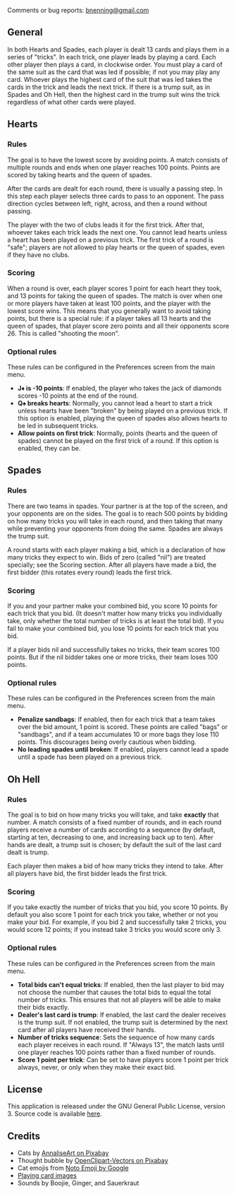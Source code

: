 Comments or bug reports: [bnenning@gmail.com](mailto:bnenning@gmail.com)

## General

In both Hearts and Spades, each player is dealt 13 cards and plays them in a series of "tricks".
In each trick, one player leads by playing a card. Each other player then plays a card, in
clockwise order. You must play a card of the same suit as the card that was led if possible; if not
you may play any card. Whoever plays the highest card of the suit that was led takes the cards in
the trick and leads the next trick. If there is a trump suit, as in Spades and Oh Hell, then the
highest card in the trump suit wins the trick regardless of what other cards were played.

## Hearts

### Rules
The goal is to have the lowest score by avoiding points. A match consists of multiple rounds and
ends when one player reaches 100 points. Points are scored by taking hearts and the queen of spades.

After the cards are dealt for each round, there is usually a passing step. In this step each player
selects three cards to pass to an opponent. The pass direction cycles between left, right, across,
and then a round without passing.

The player with the two of clubs leads it for the first trick. After that, whoever takes each
trick leads the next one. You cannot lead hearts unless a heart has been played on a previous trick.
The first trick of a round is "safe"; players are not allowed to play hearts or the queen of spades,
even if they have no clubs.

### Scoring
When a round is over, each player scores 1 point for each heart they took, and 13 points for taking
the queen of spades. The match is over when one or more players have taken at least 100 points, and
the player with the lowest score wins. This means that you generally want to avoid taking
points, but there is a special rule: if a player takes all 13 hearts and the queen of spades, that
player score zero points and all their opponents score 26. This is called "shooting the moon".

### Optional rules
These rules can be configured in the Preferences screen from the main menu.
- **J♦ is -10 points**: If enabled, the player who takes the jack of diamonds scores -10 points at the
end of the round.
- **Q♠ breaks hearts**: Normally, you cannot lead a heart to start a trick unless hearts have been
"broken" by being played on a previous trick. If this option is enabled, playing the queen of spades
also allows hearts to be led in subsequent tricks.
- **Allow points on first trick**: Normally, points (hearts and the queen of spades) cannot be played on
the first trick of a round. If this option is enabled, they can be.


## Spades

### Rules
There are two teams in spades. Your partner is at the top of the screen, and your opponents are on
the sides. The goal is to reach 500 points by bidding on how many tricks you will take in each
round, and then taking that many while preventing your opponents from doing the same. Spades are
always the trump suit.

A round starts with each player making a bid, which is a declaration of how many tricks they expect
to win. Bids of zero (called "nil") are treated specially; see the Scoring section. After all
players have made a bid, the first bidder (this rotates every round) leads the first trick.

### Scoring
If you and your partner make your combined bid, you score 10 points for each trick that you bid.
(It doesn't matter how many tricks you individually take, only whether the total number of tricks
is at least the total bid). If you fail to make your combined bid, you lose 10 points for each
trick that you bid.

If a player bids nil and successfully takes no tricks, their team scores 100 points. But if the nil
bidder takes one or more tricks, their team loses 100 points.

### Optional rules
These rules can be configured in the Preferences screen from the main menu.
- **Penalize sandbags**: If enabled, then for each trick that a team takes over the bid amount, 1 point
is scored. These points are called "bags" or "sandbags", and if a team accumulates 10 or more bags
they lose 110 points. This discourages being overly cautious when bidding.
- **No leading spades until broken**: If enabled, players cannot lead a spade until a spade has been
played on a previous trick.


## Oh Hell

### Rules
The goal is to bid on how many tricks you will take, and take **exactly** that number. A match
consists of a fixed number of rounds, and in each round players receive a number of cards according
to a sequence (by default, starting at ten, decreasing to one, and increasing back up to ten).
After hands are dealt, a trump suit is chosen; by default the suit of the last card dealt is trump.

Each player then makes a bid of how many tricks they intend to take. After all players have bid,
the first bidder leads the first trick.

### Scoring
If you take exactly the number of tricks that you bid, you score 10 points. By default you also
score 1 point for each trick you take, whether or not you make your bid. For example, if you bid
2 and successfully take 2 tricks, you would score 12 points; if you instead take 3 tricks you would
score only 3.

### Optional rules
These rules can be configured in the Preferences screen from the main menu.
- **Total bids can't equal tricks**: If enabled, then the last player to bid may not choose the number
that causes the total bids to equal the total number of tricks. This ensures that not all players
will be able to make their bids exactly.
- **Dealer's last card is trump**: If enabled, the last card the dealer receives is the trump suit.
If not enabled, the trump suit is determined by the next card after all players have received
their hands.
- **Number of tricks sequence**: Sets the sequence of how many cards each player receives in each round.
If "Always 13", the match lasts until one player reaches 100 points rather than a fixed number
of rounds.
- **Score 1 point per trick**: Can be set to have players score 1 point per trick always, never, or
only when they make their exact bid.

## License

This application is released under the GNU General Public License, version 3. Source code is
available [here](https://github.com/dozingcat/CardsWithCats).


## Credits

- Cats by [AnnaliseArt on Pixabay](https://pixabay.com/illustrations/cats-hanging-cats-kitty-cat-paw-3611310/)
- Thought bubble by [OpenClipart-Vectors on Pixabay](https://pixabay.com/vectors/balloon-bubble-speech-thought-150981/)
- Cat emojis from [Noto Emoji by Google](https://github.com/googlefonts/noto-emoji/)
- [Playing card images](https://code.google.com/archive/p/vector-playing-cards/)
- Sounds by Boojie, Ginger, and Sauerkraut